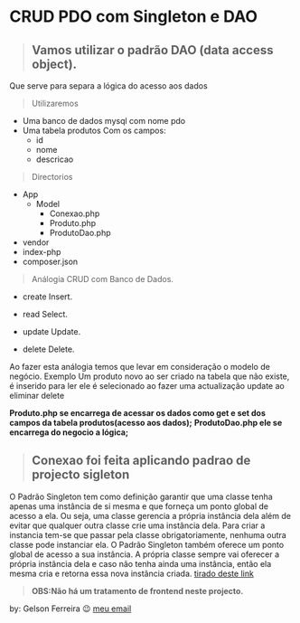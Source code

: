 # CRUD PDO com Singleton e DAO
> ## Vamos utilizar o padrão DAO (data access object).
Que serve para separa a lógica do acesso aos dados

> Utilizaremos 

 * Uma banco de dados mysql com nome pdo 
 * Uma tabela produtos
  Com os campos:
    * id
    * nome
    * descricao

> Directorios

* App
   * Model
      * Conexao.php
      * Produto.php
      * ProdutoDao.php
* vendor
* index-php
* composer.json


> Análogia CRUD com Banco de Dados.

 * create  Insert.
 
 * read  Select.
 
 * update  Update.
 
 * delete  Delete.

Ao fazer esta análogia temos que levar em consideração o modelo de negócio.
Exemplo Um produto novo ao ser criado na tabela que não existe, é inserido
para ler ele é selecionado
ao fazer uma actualização update 
ao eliminar delete

__Produto.php se encarrega de acessar os dados como get e set dos campos da tabela produtos(acesso aos dados);__
__ProdutoDao.php ele se encarrega do negocio a lógica;__

> ## Conexao foi feita aplicando padrao de projecto sigleton 

O Padrão Singleton tem como definição garantir que uma classe tenha apenas uma instância de si mesma e que forneça um ponto global de acesso a ela. Ou seja, uma classe gerencia a própria instância dela além de evitar que qualquer outra classe crie uma instância dela. Para criar a instancia tem-se que passar pela classe obrigatoriamente, nenhuma outra classe pode instanciar ela. O Padrão Singleton também oferece um ponto global de acesso a sua instância. A própria classe sempre vai oferecer a própria instância dela e caso não tenha ainda uma instância, então ela mesma cria e retorna essa nova instância criada.
[tirado deste link](https://www.devmedia.com.br/padrao-de-projeto-singleton-em-java/26392)

> **OBS:Não há um tratamento de frontend neste projecto.**


by: Gelson Ferreira  :wink:  [meu email](nicosbrilho@gmail.com)
